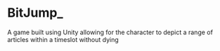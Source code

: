 # BitJump_
A game built using Unity allowing for the character to depict a range of articles within a timeslot without dying

